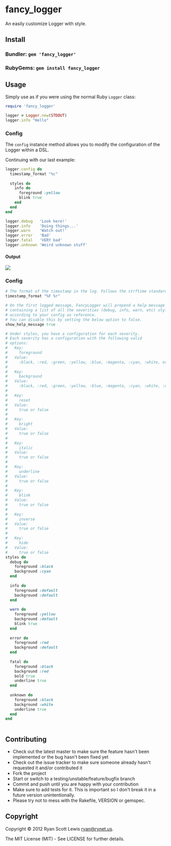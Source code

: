 # fancy_logger

An easily customize Logger with style.

## Install

### Bundler: `gem 'fancy_logger'`

### RubyGems: `gem install fancy_logger`

## Usage

Simply use as if you were using the normal Ruby `Logger` class:

```ruby
require 'fancy_logger'

logger = Logger.new(STDOUT)
logger.info "Hello"
```

### Config

The `config` instance method allows you to modify the configuration of the Logger within a DSL.

Continuing with our last example:

```ruby
logger.config do
  timestamp_format "%c"
  
  styles do
    info do
      foreground :yellow
      blink true
    end
  end
end

logger.debug   'Look here!'
logger.info    'Doing things...'
logger.warn    'Watch out!'
logger.error   'Bad'
logger.fatal   'VERY bad'
logger.unknown 'Weird unknown stuff'
```

#### Output

![][output_example]

### Config


```ruby
# The format of the timestamp in the log. Follows the strftime standards.
timestamp_format "%F %r"

# On the first logged message, FancyLogger will prepend a help message
# containing a list of all the severities (debug, info, warn, etc) styled
# according to your config as reference.
# You can disable this by setting the below option to false.
show_help_message true

# Under styles, you have a configuration for each severity.
# Each severity has a configuration with the following valid
# options:
#   Key:
#     foreground
#   Value:
#     :black, :red, :green, :yellow, :blue, :magenta, :cyan, :white, or :default
#   
#   Key:
#     background
#   Value:
#     :black, :red, :green, :yellow, :blue, :magenta, :cyan, :white, :default
#   
#   Key:
#     reset
#   Value:
#     true or false
#   
#   Key:
#     bright
#   Value:
#     true or false
#   
#   Key:
#     italic
#   Value:
#     true or false
#   
#   Key:
#     underline
#   Value:
#     true or false
#   
#   Key:
#     blink
#   Value:
#     true or false
#   
#   Key:
#     inverse
#   Value:
#     true or false
#   
#   Key:
#     hide
#   Value:
#     true or false
styles do
  debug do
    foreground :black
    background :cyan
  end
  
  info do
    foreground :default
    background :default
  end
  
  warn do
    foreground :yellow
    background :default
    blink true
  end
  
  error do
    foreground :red
    background :default
  end
  
  fatal do
    foreground :black
    background :red
    bold true
    underline true
  end
  
  unknown do
    foreground :black
    background :white
    underline true
  end
end
```


```ruby

```

## Contributing

* Check out the latest master to make sure the feature hasn't been implemented or the bug hasn't been fixed yet
* Check out the issue tracker to make sure someone already hasn't requested it and/or contributed it
* Fork the project
* Start or switch to a testing/unstable/feature/bugfix branch
* Commit and push until you are happy with your contribution
* Make sure to add tests for it. This is important so I don't break it in a future version unintentionally.
* Please try not to mess with the Rakefile, VERSION or gemspec.

## Copyright

Copyright © 2012 Ryan Scott Lewis <ryan@rynet.us>.

The MIT License (MIT) - See LICENSE for further details.

[output_example]: http://oi44.tinypic.com/sfwlkp.jpg
